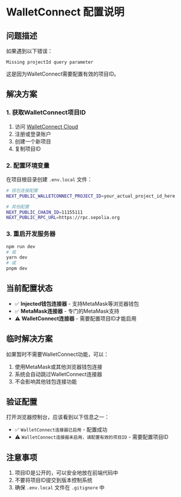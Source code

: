 # WalletConnect 配置说明

## 问题描述
如果遇到以下错误：
```
Missing projectId query parameter
```

这是因为WalletConnect需要配置有效的项目ID。

## 解决方案

### 1. 获取WalletConnect项目ID

1. 访问 [WalletConnect Cloud](https://cloud.walletconnect.com/)
2. 注册或登录账户
3. 创建一个新项目
4. 复制项目ID

### 2. 配置环境变量

在项目根目录创建 `.env.local` 文件：

```bash
# 钱包连接配置
NEXT_PUBLIC_WALLETCONNECT_PROJECT_ID=your_actual_project_id_here

# 其他配置
NEXT_PUBLIC_CHAIN_ID=11155111
NEXT_PUBLIC_RPC_URL=https://rpc.sepolia.org
```

### 3. 重启开发服务器

```bash
npm run dev
# 或
yarn dev
# 或
pnpm dev
```

## 当前配置状态

- ✅ **Injected钱包连接器** - 支持MetaMask等浏览器钱包
- ✅ **MetaMask连接器** - 专门的MetaMask支持
- ⚠️ **WalletConnect连接器** - 需要配置项目ID才能启用

## 临时解决方案

如果暂时不需要WalletConnect功能，可以：

1. 使用MetaMask或其他浏览器钱包连接
2. 系统会自动跳过WalletConnect连接器
3. 不会影响其他钱包连接功能

## 验证配置

打开浏览器控制台，应该看到以下信息之一：

- ✅ `WalletConnect连接器已启用` - 配置成功
- ⚠️ `WalletConnect连接器未启用，请配置有效的项目ID` - 需要配置项目ID

## 注意事项

1. 项目ID是公开的，可以安全地放在前端代码中
2. 不要将项目ID提交到版本控制系统
3. 确保 `.env.local` 文件在 `.gitignore` 中

